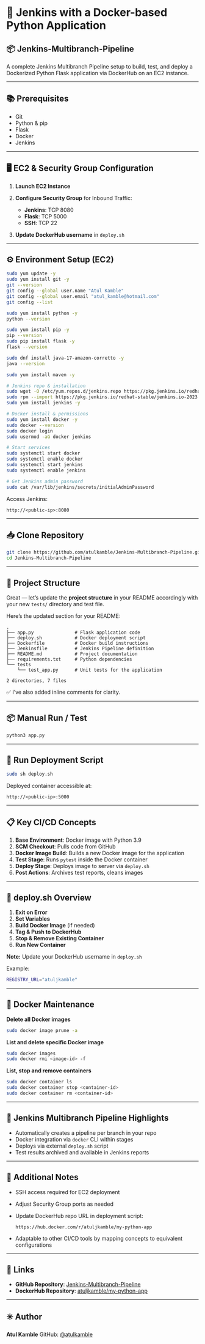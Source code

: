 # 🚀 Jenkins with a Docker-based Python Application  
## 📦 Jenkins-Multibranch-Pipeline

A complete Jenkins Multibranch Pipeline setup to build, test, and deploy a Dockerized Python Flask application via DockerHub on an EC2 instance.

---

## 📚 Prerequisites  

- Git  
- Python & pip  
- Flask  
- Docker  
- Jenkins  

---

## 🖥️ EC2 & Security Group Configuration  

1. **Launch EC2 Instance**
2. **Configure Security Group** for Inbound Traffic:
   - **Jenkins**: TCP 8080
   - **Flask**: TCP 5000
   - **SSH**: TCP 22

3. **Update DockerHub username** in `deploy.sh`

---

## ⚙️ Environment Setup (EC2)

```bash
sudo yum update -y
sudo yum install git -y
git --version
git config --global user.name "Atul Kamble"
git config --global user.email "atul_kamble@hotmail.com"
git config --list

sudo yum install python -y
python --version

sudo yum install pip -y
pip --version
sudo pip install flask -y
flask --version

sudo dnf install java-17-amazon-corretto -y
java --version

sudo yum install maven -y

# Jenkins repo & installation
sudo wget -O /etc/yum.repos.d/jenkins.repo https://pkg.jenkins.io/redhat-stable/jenkins.repo
sudo rpm --import https://pkg.jenkins.io/redhat-stable/jenkins.io-2023.key
sudo yum install jenkins -y

# Docker install & permissions
sudo yum install docker -y
sudo docker --version
sudo docker login
sudo usermod -aG docker jenkins

# Start services
sudo systemctl start docker
sudo systemctl enable docker
sudo systemctl start jenkins
sudo systemctl enable jenkins

# Get Jenkins admin password
sudo cat /var/lib/jenkins/secrets/initialAdminPassword
````

Access Jenkins:

```
http://<public-ip>:8080
```

---

## 📥 Clone Repository

```bash
git clone https://github.com/atulkamble/Jenkins-Multibranch-Pipeline.git
cd Jenkins-Multibranch-Pipeline
```

---

## 📂 Project Structure

Great — let’s update the **project structure** in your README accordingly with your new `tests/` directory and test file.

Here’s the updated section for your README:

```text
.
├── app.py               # Flask application code
├── deploy.sh            # Docker deployment script
├── Dockerfile           # Docker build instructions
├── Jenkinsfile          # Jenkins Pipeline definition
├── README.md            # Project documentation
├── requirements.txt     # Python dependencies
└── tests
    └── test_app.py      # Unit tests for the application

2 directories, 7 files
```

✅ I’ve also added inline comments for clarity.

---

## 📦 Manual Run / Test

```bash
python3 app.py
```

---

## 🐳 Run Deployment Script

```bash
sudo sh deploy.sh
```

Deployed container accessible at:

```
http://<public-ip>:5000
```

---

## 📋 Key CI/CD Concepts

1. **Base Environment**: Docker image with Python 3.9
2. **SCM Checkout**: Pulls code from GitHub
3. **Docker Image Build**: Builds a new Docker image for the application
4. **Test Stage**: Runs `pytest` inside the Docker container
5. **Deploy Stage**: Deploys image to server via `deploy.sh`
6. **Post Actions**: Archives test reports, cleans images

---

## 📝 deploy.sh Overview

1. **Exit on Error**
2. **Set Variables**
3. **Build Docker Image** (if needed)
4. **Tag & Push to DockerHub**
5. **Stop & Remove Existing Container**
6. **Run New Container**

**Note:** Update your DockerHub username in `deploy.sh`

Example:

```bash
REGISTRY_URL="atuljkamble"
```

---

## 🔧 Docker Maintenance

**Delete all Docker images**

```bash
sudo docker image prune -a
```

**List and delete specific Docker image**

```bash
sudo docker images
sudo docker rmi <image-id> -f
```

**List, stop and remove containers**

```bash
sudo docker container ls
sudo docker container stop <container-id>
sudo docker container rm <container-id>
```

---

## 📑 Jenkins Multibranch Pipeline Highlights

* Automatically creates a pipeline per branch in your repo
* Docker integration via `docker` CLI within stages
* Deploys via external `deploy.sh` script
* Test results archived and available in Jenkins reports

---

## 📝 Additional Notes

* SSH access required for EC2 deployment
* Adjust Security Group ports as needed
* Update DockerHub repo URL in deployment script:

  ```
  https://hub.docker.com/r/atuljkamble/my-python-app
  ```
* Adaptable to other CI/CD tools by mapping concepts to equivalent configurations

---

## 📌 Links

* **GitHub Repository**: [Jenkins-Multibranch-Pipeline](https://github.com/atulkamble/Jenkins-Multibranch-Pipeline)
* **DockerHub Repository**: [atuljkamble/my-python-app](https://hub.docker.com/r/atuljkamble/my-python-app)

---

## ✳️ Author

**Atul Kamble**
GitHub: [@atulkamble](https://github.com/atulkamble)
